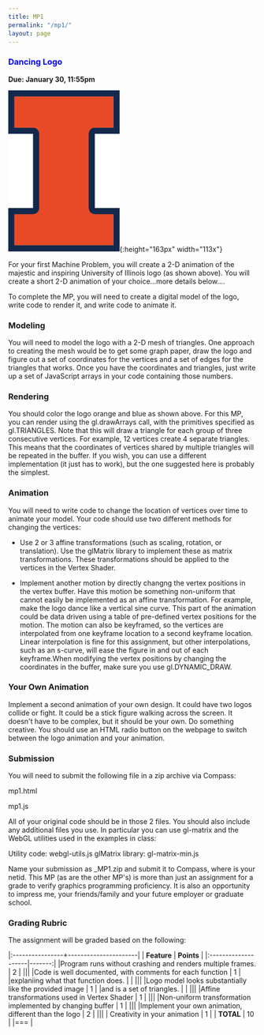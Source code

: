 ```yaml
---
title: MP1
permalink: "/mp1/"
layout: page
---
```


### <span style="color:blue"> Dancing Logo  </span>
**Due: January 30, 11:55pm**

![Logo](/assets/img/logo.png){:height="163px" width="113x"}  

For your first Machine Problem, you will create a 2-D animation of the majestic and inspiring University of Illinois
logo (as shown above). You will create a short 2-D animation of your choice...more details below....

To complete the MP, you will need to create a digital model of the logo, write code to render it, and write code to animate it.

### Modeling ###
You will need to model the logo with a 2-D mesh of triangles. One approach to creating the mesh would be to get some graph paper, 
draw the logo and figure out a set of coordinates for the vertices and a set of edges for the triangles that works. 
Once you have the coordinates and triangles, just write up a set of JavaScript arrays in your code containing those numbers. 

### Rendering ###
You should color the logo orange and blue as shown above. For this MP, you can render using the gl.drawArrays call,
with the primitives specified as gl.TRIANGLES. Note that this will draw a triangle for each group of three consecutive vertices.
For example, 12 vertices create 4 separate triangles. This means that the coordinates of vertices shared by multiple triangles
will be repeated in the buffer. If you wish, you can use a different implementation (it just has to work), but the one 
suggested here is probably the simplest.

### Animation ###
You will need to write code to change the location of vertices over time to animate your model. Your code should use two different
methods for changing the vertices:

+ Use 2 or 3 affine transformations (such as scaling, rotation, or translation). Use the glMatrix library to implement these as
 matrix transformations. These transformations should be applied to the vertices in the Vertex Shader.
 
+ Implement another motion by directly changng the vertex positions in the vertex buffer. Have this motion be something non-uniform
that cannot easily be implemented as an affine transformation. For example, make the logo dance like a vertical sine curve.
This part of the animation could be data driven using a table of pre-defined vertex positions for the motion.
The motion can also be keyframed, so the vertices are interpolated from one keyframe location to a second keyframe location.
Linear interpolation is fine for this assignment, but other interpolations, such as an s-curve,
will ease the figure in and out of each keyframe.When modifying the vertex positions by changing the coordinates in
the buffer, make sure you use gl.DYNAMIC_DRAW. 

### Your Own Animation ###

Implement a second animation of your own design. It could have two logos collide or fight. It could be a stick figure walking
across the screen. It doesn't have to be complex, but it should be your own. Do something creative. You should use an HTML radio button
on the webpage to switch between the logo animation and your animation.

### Submission ###

You will need to submit the following file in a zip archive via Compass:

mp1.html  

mp1.js

All of your original code should be in those 2 files. You should also include any additional files you use. 
In particular you can use gl-matrix and the WebGL utilities used in the examples in class:

Utility code: webgl-utils.js
glMatrix library: gl-matrix-min.js

Name your submission as <NetID>_MP1.zip and submit it to Compass, where <NetID> is your netid.
This MP (as are the other MP's) is more than just an assignment for a grade to verify graphics programming proficiency.
It is also an opportunity to impress me, your friends/family and your future employer or graduate school. 

### Grading Rubric ###
The assignment will be graded based on the following:

|:----------------+----------------------|
| **Feature**     | **Points** |
|:--------------------|-------:|
|Program runs without crashing and renders multiple frames. | 2     |
|||
|Code is well documented, with comments for each function   | 1     |
|explaniing what that function does.                         |       |
|||
|Logo model looks substantially like the provided image     | 1     |
|and is a set of triangles.                                 |       |
||| 
|Affine transformations  used in Vertex Shader              | 1     | 
|||
|Non-uniform transformation implemented by changing buffer  | 1     |
|||
|Implement your own animation, different than the logo      | 2     |
|||
| Creativity in your animation                              | 1     |
| **TOTAL**	                                                | 10    |
|===
| 
